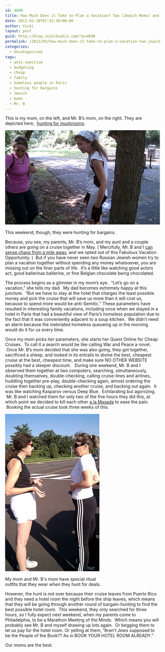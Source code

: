 ```yaml
---
id: 4690
title: How Much Does it Take to Plan a Vacation? Two (Jewish Moms) and Three (Months).
date: 2011-03-28T07:52:36+00:00
author: Vicki
layout: post
guid: http://blog.vickiboykis.com/?p=4690
permalink: /2011/03/how-much-does-it-take-to-plan-a-vacation-two-jewish-moms-and-three-months/
categories:
  - Uncategorized
tags:
  - anti-semitism
  - budgeting
  - cheap
  - family
  - homeless people in Paris
  - hunting for bargains
  - Jewish
  - moms
  - Mr. B
---
```

This is my mom, on the left, and Mr. B&#8217;s mom, on the right. They are depicted here,  [hunting for mushrooms](http://blog.vickiboykis.com/2010/08/29/world-of-pain/).

<p style="text-align: center;">
  <a href="https://raw.githubusercontent.com/veekaybee/wlb/gh-pages/assets/images/2011/03/moms.jpg"><img class="aligncenter size-full wp-image-4691" title="moms" src="https://raw.githubusercontent.com/veekaybee/wlb/gh-pages/assets/images/2011/03/moms.jpg" alt="" width="512" height="307" /></a>
</p>

This weekend, though, they were hunting for bargains.

Because, you see, my parents, Mr. B&#8217;s mom, and my aunt and a couple others are going on a cruise together in May. ( Mercifully, Mr. B and I [can sense chaos from a mile away](http://blog.vickiboykis.com/2011/03/23/the-world-is-going-crazy-so-hopefully-reading-about-my-radon-problems-will-cheer-you-up/), and we opted out of this Fabulous Vacation Opportunity. )  But if you have never seen two Russian Jewish women try to plan a vacation together without spending any money whatsoever, you are missing out on the finer parts of life.  It&#8217;s a little like watching good actors act, good ballerinas ballerine, or fine Belgian chocolate being chocolated.

The process begins as a glimmer in my mom&#8217;s eye.  &#8220;Let&#8217;s go on a vacation,&#8221; she tells my dad.  My dad becomes extremely happy at this juncture.  &#8220;But we have to stay at the hotel that charges the least possible money and pick the cruise that will save us more than it will cost us, because to spend more would be anti-Semitic.&#8221; These parameters have resulted in interesting family vacations, including once when we stayed in a hotel in Paris that had a beautiful view of Paris&#8217;s homeless population due to the fact that it was conveniently adjacent to a soup kitchen.  We didn&#8217;t need an alarm because the inebriated homeless queueing up in the morning would do it for us every time.

Once my mom picks her parameters, she starts her Quest Online for Cheap Cruises.  To call it a search would be like calling War and Peace a novel.  Once Mr. B&#8217;s mom decided that she was also going, they got together, sacrificed a sheep, and looked in its entrails to divine the best, cheapest cruise at the best, cheapest time, and make sure NO OTHER WEBSITE possibly had a steeper discount.   During one weekend, Mr. B and I observed them together at two computers, searching, simultaneously, doubting themselves, double-checking, calling cruise-lines and airlines, huddling together pre-play, double-checking again, almost ordering the cruise then backing up, checking another cruise, and backing out again.  It was like watching Kasparov versus Deep Blue.  Exhilarating but agonizing.  Mr. B and I watched them for only two of the five hours they did this, at which point we decided to kill each other [a la Masada](http://en.wikipedia.org/wiki/Masada#Account_of_the_siege) to ease the pain.  Booking the actual cruise took three weeks of this.

<div id="attachment_4694" style="width: 317px" class="wp-caption aligncenter">
  <a href="https://raw.githubusercontent.com/veekaybee/wlb/gh-pages/assets/images/2011/03/moms2.jpg"><img class="size-full wp-image-4694" title="moms2" src="https://raw.githubusercontent.com/veekaybee/wlb/gh-pages/assets/images/2011/03/moms2.jpg" alt="" width="307" height="512" /></a>
  
  <p class="wp-caption-text">
    My mom and Mr. B's mom have special ritual outfits that they wear when they hunt for deals.
  </p>
</div>

<p style="text-align: left;">
  However, the hunt is not over because their cruise leaves from Puerto Rico and they need a hotel room the night before the ship leaves, which means that they will be going through another round of bargain-hunting to find the best possible hotel room.  This weekend, they only searched for three hours, so I fully expect next weekend, when my parents come to Philadelphia, to be a Marathon Meeting of the Minds.  Which means you will probably see Mr. B and myself drawing up lots again.  Or begging them to let us pay for the hotel room. Or yelling at them, &#8220;Aren&#8217;t Jews supposed to be the People of the Book?? As in BOOK YOUR HOTEL ROOM ALREADY.&#8221;
</p>

Our moms are the best.